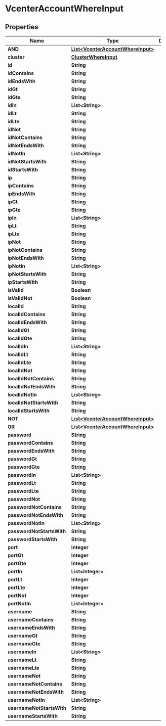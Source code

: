 

# VcenterAccountWhereInput


## Properties

Name | Type | Description | Notes
------------ | ------------- | ------------- | -------------
**AND** | [**List&lt;VcenterAccountWhereInput&gt;**](VcenterAccountWhereInput.md) |  |  [optional]
**cluster** | [**ClusterWhereInput**](ClusterWhereInput.md) |  |  [optional]
**id** | **String** |  |  [optional]
**idContains** | **String** |  |  [optional]
**idEndsWith** | **String** |  |  [optional]
**idGt** | **String** |  |  [optional]
**idGte** | **String** |  |  [optional]
**idIn** | **List&lt;String&gt;** |  |  [optional]
**idLt** | **String** |  |  [optional]
**idLte** | **String** |  |  [optional]
**idNot** | **String** |  |  [optional]
**idNotContains** | **String** |  |  [optional]
**idNotEndsWith** | **String** |  |  [optional]
**idNotIn** | **List&lt;String&gt;** |  |  [optional]
**idNotStartsWith** | **String** |  |  [optional]
**idStartsWith** | **String** |  |  [optional]
**ip** | **String** |  |  [optional]
**ipContains** | **String** |  |  [optional]
**ipEndsWith** | **String** |  |  [optional]
**ipGt** | **String** |  |  [optional]
**ipGte** | **String** |  |  [optional]
**ipIn** | **List&lt;String&gt;** |  |  [optional]
**ipLt** | **String** |  |  [optional]
**ipLte** | **String** |  |  [optional]
**ipNot** | **String** |  |  [optional]
**ipNotContains** | **String** |  |  [optional]
**ipNotEndsWith** | **String** |  |  [optional]
**ipNotIn** | **List&lt;String&gt;** |  |  [optional]
**ipNotStartsWith** | **String** |  |  [optional]
**ipStartsWith** | **String** |  |  [optional]
**isValid** | **Boolean** |  |  [optional]
**isValidNot** | **Boolean** |  |  [optional]
**localId** | **String** |  |  [optional]
**localIdContains** | **String** |  |  [optional]
**localIdEndsWith** | **String** |  |  [optional]
**localIdGt** | **String** |  |  [optional]
**localIdGte** | **String** |  |  [optional]
**localIdIn** | **List&lt;String&gt;** |  |  [optional]
**localIdLt** | **String** |  |  [optional]
**localIdLte** | **String** |  |  [optional]
**localIdNot** | **String** |  |  [optional]
**localIdNotContains** | **String** |  |  [optional]
**localIdNotEndsWith** | **String** |  |  [optional]
**localIdNotIn** | **List&lt;String&gt;** |  |  [optional]
**localIdNotStartsWith** | **String** |  |  [optional]
**localIdStartsWith** | **String** |  |  [optional]
**NOT** | [**List&lt;VcenterAccountWhereInput&gt;**](VcenterAccountWhereInput.md) |  |  [optional]
**OR** | [**List&lt;VcenterAccountWhereInput&gt;**](VcenterAccountWhereInput.md) |  |  [optional]
**password** | **String** |  |  [optional]
**passwordContains** | **String** |  |  [optional]
**passwordEndsWith** | **String** |  |  [optional]
**passwordGt** | **String** |  |  [optional]
**passwordGte** | **String** |  |  [optional]
**passwordIn** | **List&lt;String&gt;** |  |  [optional]
**passwordLt** | **String** |  |  [optional]
**passwordLte** | **String** |  |  [optional]
**passwordNot** | **String** |  |  [optional]
**passwordNotContains** | **String** |  |  [optional]
**passwordNotEndsWith** | **String** |  |  [optional]
**passwordNotIn** | **List&lt;String&gt;** |  |  [optional]
**passwordNotStartsWith** | **String** |  |  [optional]
**passwordStartsWith** | **String** |  |  [optional]
**port** | **Integer** |  |  [optional]
**portGt** | **Integer** |  |  [optional]
**portGte** | **Integer** |  |  [optional]
**portIn** | **List&lt;Integer&gt;** |  |  [optional]
**portLt** | **Integer** |  |  [optional]
**portLte** | **Integer** |  |  [optional]
**portNot** | **Integer** |  |  [optional]
**portNotIn** | **List&lt;Integer&gt;** |  |  [optional]
**username** | **String** |  |  [optional]
**usernameContains** | **String** |  |  [optional]
**usernameEndsWith** | **String** |  |  [optional]
**usernameGt** | **String** |  |  [optional]
**usernameGte** | **String** |  |  [optional]
**usernameIn** | **List&lt;String&gt;** |  |  [optional]
**usernameLt** | **String** |  |  [optional]
**usernameLte** | **String** |  |  [optional]
**usernameNot** | **String** |  |  [optional]
**usernameNotContains** | **String** |  |  [optional]
**usernameNotEndsWith** | **String** |  |  [optional]
**usernameNotIn** | **List&lt;String&gt;** |  |  [optional]
**usernameNotStartsWith** | **String** |  |  [optional]
**usernameStartsWith** | **String** |  |  [optional]



